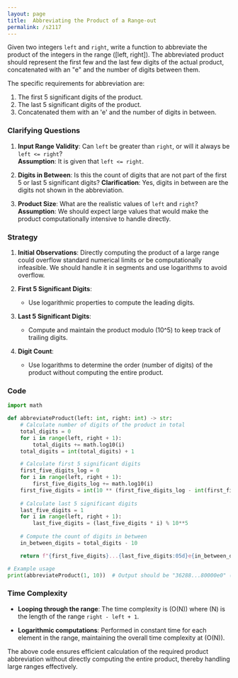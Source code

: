 ```yaml
---
layout: page
title:  Abbreviating the Product of a Range-out
permalink: /s2117
---
```


Given two integers `left` and `right`, write a function to abbreviate the product of the integers in the range \([left, right]\). The abbreviated product should represent the first few and the last few digits of the actual product, concatenated with an "e" and the number of digits between them.

The specific requirements for abbreviation are:
1. The first 5 significant digits of the product.
2. The last 5 significant digits of the product.
3. Concatenated them with an 'e' and the number of digits in between.

### Clarifying Questions

1. **Input Range Validity**: Can `left` be greater than `right`, or will it always be `left <= right`?  
   **Assumption**: It is given that `left <= right`.

2. **Digits in Between**: Is this the count of digits that are not part of the first 5 or last 5 significant digits?
   **Clarification**: Yes, digits in between are the digits not shown in the abbreviation.

3. **Product Size**: What are the realistic values of `left` and `right`?
   **Assumption**: We should expect large values that would make the product computationally intensive to handle directly.

### Strategy

1. **Initial Observations**: Directly computing the product of a large range could overflow standard numerical limits or be computationally infeasible. We should handle it in segments and use logarithms to avoid overflow.

2. **First 5 Significant Digits**:
    - Use logarithmic properties to compute the leading digits.

3. **Last 5 Significant Digits**:
    - Compute and maintain the product modulo \(10^5\) to keep track of trailing digits.

4. **Digit Count**:
    - Use logarithms to determine the order (number of digits) of the product without computing the entire product.

### Code

```python
import math

def abbreviateProduct(left: int, right: int) -> str:
    # Calculate number of digits of the product in total
    total_digits = 0
    for i in range(left, right + 1):
        total_digits += math.log10(i)
    total_digits = int(total_digits) + 1

    # Calculate first 5 significant digits
    first_five_digits_log = 0
    for i in range(left, right + 1):
        first_five_digits_log += math.log10(i)
    first_five_digits = int(10 ** (first_five_digits_log - int(first_five_digits_log) + 4))
    
    # Calculate last 5 significant digits
    last_five_digits = 1
    for i in range(left, right + 1):
        last_five_digits = (last_five_digits * i) % 10**5
    
    # Compute the count of digits in between
    in_between_digits = total_digits - 10

    return f"{first_five_digits}...{last_five_digits:05d}e{in_between_digits}"

# Example usage
print(abbreviateProduct(1, 10))  # Output should be "36288...80000e0" (or similar, based on approximation precision)
```

### Time Complexity

- **Looping through the range**: The time complexity is \(O(N)\) where \(N\) is the length of the range `right - left + 1`.

- **Logarithmic computations**: Performed in constant time for each element in the range, maintaining the overall time complexity at \(O(N)\).

The above code ensures efficient calculation of the required product abbreviation without directly computing the entire product, thereby handling large ranges effectively.